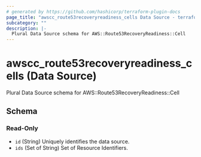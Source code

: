 ```yaml
---
# generated by https://github.com/hashicorp/terraform-plugin-docs
page_title: "awscc_route53recoveryreadiness_cells Data Source - terraform-provider-awscc"
subcategory: ""
description: |-
  Plural Data Source schema for AWS::Route53RecoveryReadiness::Cell
---
```


# awscc_route53recoveryreadiness_cells (Data Source)

Plural Data Source schema for AWS::Route53RecoveryReadiness::Cell



<!-- schema generated by tfplugindocs -->
## Schema

### Read-Only

- `id` (String) Uniquely identifies the data source.
- `ids` (Set of String) Set of Resource Identifiers.


